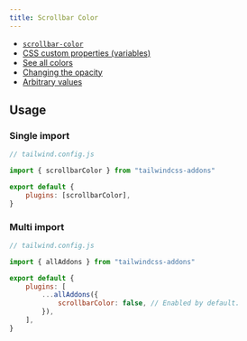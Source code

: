 ```yaml
---
title: Scrollbar Color
---
```


<script>
    import dedent from "dedent"
    import ApiTable from "$lib/components/ApiTable.svelte"

    const utilities = [
        [
            "scrollbar-thumb-<theme-color>",
            dedent`
                --tw-scrollbar-thumb: var(--<theme-color>);
                scrollbar-color: var(--tw-scrollbar-thumb) var(--tw-scrollbar-track);
            `,
        ],
        [
            "scrollbar-thumb-(<custom-property>)",
            dedent`
                --tw-scrollbar-thumb: var(<custom-property>);
                scrollbar-color: var(--tw-scrollbar-thumb) var(--tw-scrollbar-track);
            `,
        ],
        [
            "scrollbar-thumb-[<arbitrary-value>]",
            dedent`
                --tw-scrollbar-thumb: <arbitrary-value>;
                scrollbar-color: var(--tw-scrollbar-thumb) var(--tw-scrollbar-track);
            `,
        ],

        [
            "scrollbar-track-<theme-color>",
            dedent`
                --tw-scrollbar-track: var(--<theme-color>);
                scrollbar-color: var(--tw-scrollbar-thumb) var(--tw-scrollbar-track);
            `,
        ],
        [
            "scrollbar-track-(<custom-property>)",
            dedent`
                --tw-scrollbar-track: var(<custom-property>);
                scrollbar-color: var(--tw-scrollbar-thumb) var(--tw-scrollbar-track);
            `,
        ],
        [
            "scrollbar-track-[<arbitrary-value>]",
            dedent`
                --tw-scrollbar-track: [<arbitrary-value>];
                scrollbar-color: var(--tw-scrollbar-thumb) var(--tw-scrollbar-track);
            `,
        ],
    ]
</script>

<!-- prettier-ignore -->
<ApiTable
    rows={utilities}
/>

- [`scrollbar-color`](https://developer.mozilla.org/en-US/docs/Web/CSS/scrollbar-color)
- [CSS custom properties (variables)](https://developer.mozilla.org/en-US/docs/Web/CSS/Using_CSS_custom_properties)
- [See all colors](https://tailwindcss.com/docs/colors)
- [Changing the opacity](https://tailwindcss.com/docs/background-color#changing-the-opacity)
- [Arbitrary values](https://tailwindcss.com/docs/background-color#arbitrary-values)

## Usage

### Single import

```js
// tailwind.config.js

import { scrollbarColor } from "tailwindcss-addons"

export default {
    plugins: [scrollbarColor],
}
```

### Multi import

```js
// tailwind.config.js

import { allAddons } from "tailwindcss-addons"

export default {
    plugins: [
        ...allAddons({
            scrollbarColor: false, // Enabled by default.
        }),
    ],
}
```
